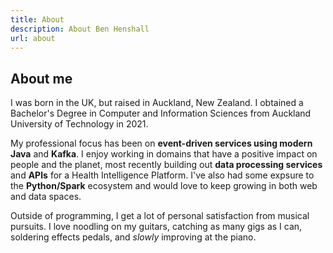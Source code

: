 ```yaml
---
title: About
description: About Ben Henshall
url: about
---
```

## About me

I was born in the UK, but raised in Auckland, New Zealand. I obtained a Bachelor's Degree in Computer and Information Sciences from Auckland University of Technology in 2021.

My professional focus has been on **event-driven services using modern Java** and **Kafka**. I enjoy working in domains that have a positive impact on people and the planet, most recently building out **data processing services** and **APIs** for a Health Intelligence Platform. I've also had some expsure to the **Python/Spark** ecosystem and would love to keep growing in both web and data spaces. 

Outside of programming, I get a lot of personal satisfaction from musical pursuits. I love noodling on my guitars, catching as many gigs as I can, soldering effects pedals, and *slowly* improving at the piano.